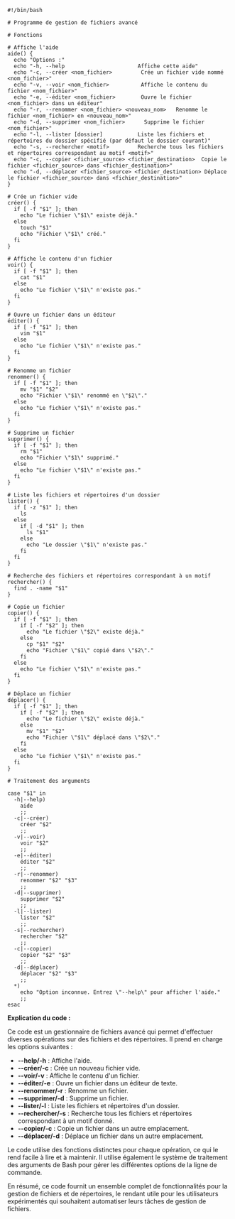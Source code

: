 ```shell
#!/bin/bash

# Programme de gestion de fichiers avancé

# Fonctions

# Affiche l'aide
aide() {
  echo "Options :"
  echo "-h, --help                       Affiche cette aide"
  echo "-c, --créer <nom_fichier>         Crée un fichier vide nommé <nom_fichier>"
  echo "-v, --voir <nom_fichier>          Affiche le contenu du fichier <nom_fichier>"
  echo "-e, --éditer <nom_fichier>        Ouvre le fichier <nom_fichier> dans un éditeur"
  echo "-r, --renommer <nom_fichier> <nouveau_nom>   Renomme le fichier <nom_fichier> en <nouveau_nom>"
  echo "-d, --supprimer <nom_fichier>      Supprime le fichier <nom_fichier>"
  echo "-l, --lister [dossier]           Liste les fichiers et répertoires du dossier spécifié (par défaut le dossier courant)"
  echo "-s, --rechercher <motif>         Recherche tous les fichiers et répertoires correspondant au motif <motif>"
  echo "-c, --copier <fichier_source> <fichier_destination>  Copie le fichier <fichier_source> dans <fichier_destination>"
  echo "-d, --déplacer <fichier_source> <fichier_destination> Déplace le fichier <fichier_source> dans <fichier_destination>"
}

# Crée un fichier vide
créer() {
  if [ -f "$1" ]; then
    echo "Le fichier \"$1\" existe déjà."
  else
    touch "$1"
    echo "Fichier \"$1\" créé."
  fi
}

# Affiche le contenu d'un fichier
voir() {
  if [ -f "$1" ]; then
    cat "$1"
  else
    echo "Le fichier \"$1\" n'existe pas."
  fi
}

# Ouvre un fichier dans un éditeur
éditer() {
  if [ -f "$1" ]; then
    vim "$1"
  else
    echo "Le fichier \"$1\" n'existe pas."
  fi
}

# Renomme un fichier
renommer() {
  if [ -f "$1" ]; then
    mv "$1" "$2"
    echo "Fichier \"$1\" renommé en \"$2\"."
  else
    echo "Le fichier \"$1\" n'existe pas."
  fi
}

# Supprime un fichier
supprimer() {
  if [ -f "$1" ]; then
    rm "$1"
    echo "Fichier \"$1\" supprimé."
  else
    echo "Le fichier \"$1\" n'existe pas."
  fi
}

# Liste les fichiers et répertoires d'un dossier
lister() {
  if [ -z "$1" ]; then
    ls
  else
    if [ -d "$1" ]; then
      ls "$1"
    else
      echo "Le dossier \"$1\" n'existe pas."
    fi
  fi
}

# Recherche des fichiers et répertoires correspondant à un motif
rechercher() {
  find . -name "$1"
}

# Copie un fichier
copier() {
  if [ -f "$1" ]; then
    if [ -f "$2" ]; then
      echo "Le fichier \"$2\" existe déjà."
    else
      cp "$1" "$2"
      echo "Fichier \"$1\" copié dans \"$2\"."
    fi
  else
    echo "Le fichier \"$1\" n'existe pas."
  fi
}

# Déplace un fichier
déplacer() {
  if [ -f "$1" ]; then
    if [ -f "$2" ]; then
      echo "Le fichier \"$2\" existe déjà."
    else
      mv "$1" "$2"
      echo "Fichier \"$1\" déplacé dans \"$2\"."
    fi
  else
    echo "Le fichier \"$1\" n'existe pas."
  fi
}

# Traitement des arguments

case "$1" in
  -h|--help)
    aide
    ;;
  -c|--créer)
    créer "$2"
    ;;
  -v|--voir)
    voir "$2"
    ;;
  -e|--éditer)
    éditer "$2"
    ;;
  -r|--renommer)
    renommer "$2" "$3"
    ;;
  -d|--supprimer)
    supprimer "$2"
    ;;
  -l|--lister)
    lister "$2"
    ;;
  -s|--rechercher)
    rechercher "$2"
    ;;
  -c|--copier)
    copier "$2" "$3"
    ;;
  -d|--déplacer)
    déplacer "$2" "$3"
    ;;
  *)
    echo "Option inconnue. Entrez \"--help\" pour afficher l'aide."
    ;;
esac
```

**Explication du code :**

Ce code est un gestionnaire de fichiers avancé qui permet d'effectuer diverses opérations sur des fichiers et des répertoires. Il prend en charge les options suivantes :

* **--help/-h** : Affiche l'aide.
* **--créer/-c** : Crée un nouveau fichier vide.
* **--voir/-v** : Affiche le contenu d'un fichier.
* **--éditer/-e** : Ouvre un fichier dans un éditeur de texte.
* **--renommer/-r** : Renomme un fichier.
* **--supprimer/-d** : Supprime un fichier.
* **--lister/-l** : Liste les fichiers et répertoires d'un dossier.
* **--rechercher/-s** : Recherche tous les fichiers et répertoires correspondant à un motif donné.
* **--copier/-c** : Copie un fichier dans un autre emplacement.
* **--déplacer/-d** : Déplace un fichier dans un autre emplacement.

Le code utilise des fonctions distinctes pour chaque opération, ce qui le rend facile à lire et à maintenir. Il utilise également le système de traitement des arguments de Bash pour gérer les différentes options de la ligne de commande.

En résumé, ce code fournit un ensemble complet de fonctionnalités pour la gestion de fichiers et de répertoires, le rendant utile pour les utilisateurs expérimentés qui souhaitent automatiser leurs tâches de gestion de fichiers.